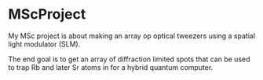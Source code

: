# MScProject

My MSc project is about making an array op optical tweezers using a spatial light modulator (SLM). 

The end goal is to get an array of diffraction limited spots that can be used to trap Rb and later Sr atoms in for a hybrid quantum computer. 
